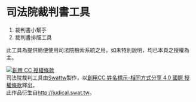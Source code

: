 # 司法院裁判書工具

1. 裁判書小幫手
2. 裁判書排版工具


此工具為提供簡便使用司法院檢索系統之用，如未特別說明，均已本頁之授權為主。

<a rel="license" href="http://creativecommons.org/licenses/by-sa/4.0/"><img alt="創用 CC 授權條款" style="border-width:0" src="https://i.creativecommons.org/l/by-sa/4.0/88x31.png" /></a><br /><span xmlns:dct="http://purl.org/dc/terms/" property="dct:title">司法院裁判工具</span>由<a xmlns:cc="http://creativecommons.org/ns#" href="https://blog.swat.tw" property="cc:attributionName" rel="cc:attributionURL">Swattw</a>製作，以<a rel="license" href="http://creativecommons.org/licenses/by-sa/4.0/">創用CC 姓名標示-相同方式分享 4.0 國際 授權條款</a>釋出。<br />此作品衍生自<a xmlns:dct="http://purl.org/dc/terms/" href="http://judical.swat.tw" rel="dct:source">http://judical.swat.tw</a>。
